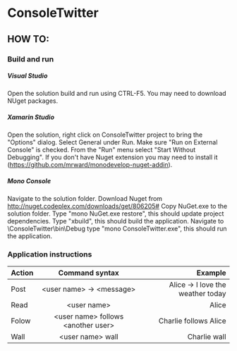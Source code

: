 ConsoleTwitter
==============

## HOW TO:

### Build and run

##### Visual Studio
Open the solution build and run using CTRL-F5. You may need to download NUget packages.

##### Xamarin Studio
Open the solution, right click on ConsoleTwitter project to bring the "Options" dialog. Select General under Run. Make sure "Run on External Console" is checked. From the "Run" menu select "Start Without Debugging". If you don't have Nuget extension you may need to install it (https://github.com/mrward/monodevelop-nuget-addin).

##### Mono Console
Navigate to the solution folder. Download Nuget from http://nuget.codeplex.com/downloads/get/806205# Copy NuGet.exe to the solution folder. Type "mono NuGet.exe restore", this should update project dependencies. Type "xbuild", this should build the application. Navigate to \ConsoleTwitter\bin\Debug type "mono ConsoleTwitter.exe", this should run the application.


### Application instructions

| Action    | Command syntax                         | Example                              |
| --------- |:--------------------------------------:| ------------------------------------:|
| Post      | \<user name\> -> \<message\>           | Alice -> I love the weather today    |
| Read      | \<user name\>                          | Alice                                |
| Folow     | \<user name\> follows \<another user\> | Charlie follows Alice                |
| Wall      | \<user name\> wall                     | Charlie wall                         |

